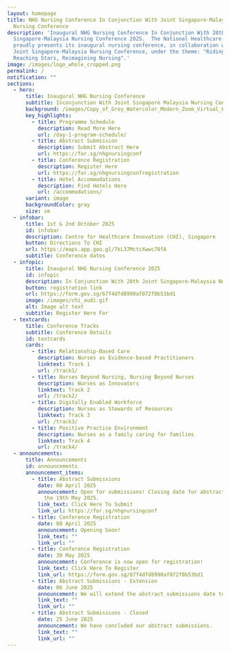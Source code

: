```yaml
---
layout: homepage
title: NHG Nursing Conference In Conjunction With Joint Singapore-Malaysia
  Nursing Conference
description: 'Inaugural NHG Nursing Conference In Conjunction With 28th Joint
  Singapore-Malaysia Nursing Conference 2025.  The National Healthcare Group
  proudly presents its inaugural nursing conference, in collaboration with the
  Joint Singapore-Malaysia Nursing Conference, under the theme: "Riding Waves,
  Reaching Stars, Reimagining Nursing".'
image: /images/logo_whole_cropped.png
permalink: /
notification: ""
sections:
  - hero:
      title: Inaugural NHG Nursing Conference
      subtitle: Inconjunction With Joint Singapore Malaysia Nursing Conference
      background: /images/Copy_of_Grey_Watercolor_Modern_Zoom_Virtual_Background__2_.gif
      key_highlights:
        - title: Programme Schedule
          description: Read More Here
          url: /day-1-program-schedule/
        - title: Abstract Submission
          description: Submit Abstract Here
          url: https://for.sg/nhgnursingconf
        - title: Conference Registration
          description: Register Here
          url: https://for.sg/nhgnursingconfregistration
        - title: Hotel Accommodations
          description: Find Hotels Here
          url: /accommodations/
      variant: image
      backgroundColor: gray
      size: sm
  - infobar:
      title: 1st & 2nd October 2025
      id: infobar
      description: Centre for Healthcare Innovation (CHI), Singapore
      button: Directions To CHI
      url: https://maps.app.goo.gl/7kL37MctcXwwc78fA
      subtitle: Conference dates
  - infopic:
      title: Inaugural NHG Nursing Conference 2025
      id: infopic
      description: In Conjunction With 28th Joint Singapore-Malaysia Nursing Conference
      button: registration link
      url: https://form.gov.sg/67f4dfd8990af072f0b53bd1
      image: /images/chi_audi.gif
      alt: Image alt text
      subtitle: Register Here For
  - textcards:
      title: Conference Tracks
      subtitle: Conference Details
      id: textcards
      cards:
        - title: Relationship-Based Care
          description: ​​Nurses as Evidence-based Practitioners
          linktext: Track 1
          url: /track1/
        - title: Nurses Beyond Nursing, Nursing Beyond Nurses
          description: Nurses as Innovators
          linktext: Track 2
          url: /track2/
        - title: Digitally Enabled Workforce
          description: Nurses as Stewards of Resources
          linktext: Track 3
          url: /track3/
        - title: Positive Practice Environment
          description: Nurses as a family caring for families
          linktext: Track 4
          url: /track4/
  - announcements:
      title: Announcements
      id: announcements
      announcement_items:
        - title: Abstract Submissions
          date: 08 April 2025
          announcement: Open for submissions! Closing date for abstract submissions is on
            the 19th May 2025.
          link_text: Click Here To Submit
          link_url: https://for.sg/nhgnursingconf
        - title: Conference Registration
          date: 08 April 2025
          announcement: Opening Soon!
          link_text: ""
          link_url: ""
        - title: Conference Registration
          date: 30 May 2025
          announcement: Conference is now open for registration!
          link_text: Click Here To Register
          link_url: https://form.gov.sg/67f4dfd8990af072f0b53bd1
        - title: Abstract Submissions - Extension
          date: 06 June 2025
          announcement: We will extend the abstract submissions date to 25 June 2025.
          link_text: ""
          link_url: ""
        - title: Abstract Submissions - Closed
          date: 25 June 2025
          announcement: We have concluded our abstract submissions.
          link_text: ""
          link_url: ""
---
```

